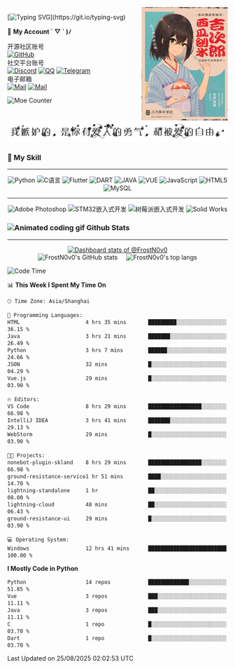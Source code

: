 <!-- markdownlint-disable MD009 MD012 MD033 MD041 -->
<img align="right" src="https://raw.githubusercontent.com/FrostN0v0/FrostN0v0/main/assets/image.jpg" width='39%' alt="希原·夏森——From 《黑森町奇谭》">

[![Typing SVG](https://readme-typing-svg.herokuapp.com?size=25&duration=2500&color=8C43EA&vCenter=true&width=200&height=40&lines=Hi+there+%F0%9F%91%8B%F0%9F%8F%BB;I'm+FrostN0v0.)](https://git.io/typing-svg)

📱 **My Account ´ ▽ ` )ﾉ**


<!-- tags -->
开源社区账号  
[![GitHub](https://img.shields.io/badge/GitHub-FrostN0v0-FF6A6A?style=flat-square&logo=github)](https://github.com/FrostN0v0)  
社交平台账号  
[![Discord](https://img.shields.io/badge/Discord-@Adorable_0v0-5A67F2?style=flat-square&logo=discord)](https://discord.com/channels/@adorable_0v0)
[![QQ](https://img.shields.io/badge/QQ@FrostN0v0-2283FF?style=flat-square&logo=QQ)](http://wpa.qq.com/msgrd?v=3&uin=1614591760&site=qq&menu=yes)
[![Telegram](https://img.shields.io/badge/Telegram-@FrostN0v0-26A5E4?style=flat-square&logo=telegram)](https://t.me/FrostN_0v0)  
电子邮箱  
[![Mail](https://img.shields.io/badge/GMail-suny25802@gmail.com-EA4335?style=flat-square&logo=gmail)](mailto:suny25802@gmail.com)
[![Mail](https://img.shields.io/badge/QQMail-1614591760@qq.com-EA4335?style=flat-square)](mailto:1614591760@qq.com)  

<img src="https://count.getloli.com/@FrostN0v0?name=FrostN0v0&theme=booru-lewd" alt="Moe Counter" height="150" />

  <picture>
    <source media="(prefers-color-scheme: dark)" srcset="./assets/hitokoto-dark.png" />
    <source media="(prefers-color-scheme: light)" srcset="./assets/hitokoto.png" />
    <img alt="Hitokoto Quote" src="./assets/hitokoto.png" />
  </picture>

### 🌟 My Skill

<hr>

<p align="center">
  <img src="https://img.shields.io/badge/python-3670A0?style=for-the-badge&logo=python&logoColor=ffdd54" alt="Python">
  <img src="https://img.shields.io/badge/C-%2332B9CC.svg?style=for-the-badge&logo=c&logoColor=white" alt="C语言">
  <img src="https://img.shields.io/badge/Flutter-02569B?style=for-the-badge&logo=flutter&logoColor=white" alt="Flutter">
  <img src="https://img.shields.io/badge/Dart-0175C2?style=for-the-badge&logo=dart&logoColor=white" alt="DART">
  <img src="https://img.shields.io/badge/java-%23F09B00.svg?style=for-the-badge&logo=openjdk&logoColor=white" alt="JAVA">
  <img src="https://img.shields.io/badge/Vue.js-35495E?style=for-the-badge&logo=vue.js&logoColor=4FC08D" alt="VUE">
  <img src="https://img.shields.io/badge/javascript-%23323330.svg?style=for-the-badge&logo=javascript&logoColor=%23F7DF1E" alt="JavaScript">
  <img src="https://img.shields.io/badge/html5-%23E34F26.svg?style=for-the-badge&logo=html5&logoColor=white" alt="HTML5">
  <img src="https://img.shields.io/badge/mysql-%2300f.svg?style=for-the-badge&logo=mysql&logoColor=white" alt="MySQL">
</p>

<hr>

<p align="center">
  <img src="https://img.shields.io/badge/adobe%20photoshop-%2331A8FF.svg?style=for-the-badge&logo=adobe%20photoshop&logoColor=white" alt="Adobe Photoshop">
  <img src="https://img.shields.io/badge/STM32嵌入式开发-%2331a0A0.svg?style=for-the-badge&logo=stmicroelectronics&logoColor=03234B" alt="STM32嵌入式开发">
  <img src="https://img.shields.io/badge/Raspberry Pi-%2315a0D0.svg?style=for-the-badge&logo=raspberrypi&logoColor=A22846" alt="树莓派嵌入式开发">
  <img src="https://www.3ds.com/assets/3ds-navigation/Solidworks-logo_red.svg" alt="Solid Works">
</p>

### <div><img src="https://media.giphy.com/media/WUlplcMpOCEmTGBtBW/giphy.gif" width="30" alt="Animated coding gif"> Github Stats</div>

---

<a href="https://next.ossinsight.io/widgets/official/compose-user-dashboard-stats?user_id=80870777" target="_blank" style="display: block" align="center">
  <picture>
    <source media="(prefers-color-scheme: dark)" srcset="https://next.ossinsight.io/widgets/official/compose-user-dashboard-stats/thumbnail.png?user_id=80870777&image_size=auto&color_scheme=dark" width="771" height="auto">
    <img alt="Dashboard stats of @FrostN0v0" src="https://next.ossinsight.io/widgets/official/compose-user-dashboard-stats/thumbnail.png?user_id=80870777&image_size=auto&color_scheme=light" width="771" height="auto">
  </picture>
</a>

<div style="display: flex; justify-content: center; gap: 20px; flex-wrap: wrap;">
  <img src="https://github-readme-stats.vercel.app/api?username=FrostN0v0&count_private=true&show_icons=true&theme=moltack&hide_title=true" alt="FrostN0v0's GitHub stats" />
  <img src="https://github-readme-stats.vercel.app/api/top-langs/?username=FrostN0v0&layout=compact&theme=moltack" alt="FrostN0v0's top langs" />
</div>

<!--START_SECTION:waka-->
![Code Time](http://img.shields.io/badge/Code%20Time-1%2C099%20hrs%2021%20mins-blue)

📊 **This Week I Spent My Time On** 

```text
🕑︎ Time Zone: Asia/Shanghai

💬 Programming Languages: 
HTML                     4 hrs 35 mins       █████████░░░░░░░░░░░░░░░░   36.15 % 
Java                     3 hrs 21 mins       ███████░░░░░░░░░░░░░░░░░░   26.49 % 
Python                   3 hrs 7 mins        ██████░░░░░░░░░░░░░░░░░░░   24.66 % 
JSON                     32 mins             █░░░░░░░░░░░░░░░░░░░░░░░░   04.29 % 
Vue.js                   29 mins             █░░░░░░░░░░░░░░░░░░░░░░░░   03.90 % 

🔥 Editors: 
VS Code                  8 hrs 29 mins       █████████████████░░░░░░░░   66.98 % 
IntelliJ IDEA            3 hrs 41 mins       ███████░░░░░░░░░░░░░░░░░░   29.13 % 
WebStorm                 29 mins             █░░░░░░░░░░░░░░░░░░░░░░░░   03.90 % 

🐱‍💻 Projects: 
nonebot-plugin-skland    8 hrs 29 mins       █████████████████░░░░░░░░   66.98 % 
ground-resistance-service1 hr 51 mins        ████░░░░░░░░░░░░░░░░░░░░░   14.70 % 
lightning-standalone     1 hr                ██░░░░░░░░░░░░░░░░░░░░░░░   08.00 % 
lightning-cloud          48 mins             ██░░░░░░░░░░░░░░░░░░░░░░░   06.43 % 
ground-resistance-ui     29 mins             █░░░░░░░░░░░░░░░░░░░░░░░░   03.90 % 

💻 Operating System: 
Windows                  12 hrs 41 mins      █████████████████████████   100.00 % 
```

**I Mostly Code in Python** 

```text
Python                   14 repos            █████████████░░░░░░░░░░░░   51.85 % 
Vue                      3 repos             ███░░░░░░░░░░░░░░░░░░░░░░   11.11 % 
Java                     3 repos             ███░░░░░░░░░░░░░░░░░░░░░░   11.11 % 
C                        1 repo              █░░░░░░░░░░░░░░░░░░░░░░░░   03.70 % 
Dart                     1 repo              █░░░░░░░░░░░░░░░░░░░░░░░░   03.70 % 
```




 Last Updated on 25/08/2025 02:02:53 UTC
<!--END_SECTION:waka-->
